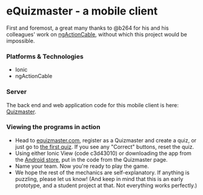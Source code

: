 # eQuizmaster - a mobile client

First and foremost, a great many thanks to @b264 for his and his colleagues' work on [ngActionCable](https://github.com/angular-actioncable/angular-actioncable), without which this project would be impossible.

### Platforms & Technologies
 - Ionic
 - ngActionCable
 
### Server
  The back end and web application code for this mobile client is here: [Quizmaster](https://github.com/CraftAcademy/quizmaster).
  
### Viewing the programs in action
  - Head to [equizmaster.com](https://www.equizmaster.com), register as a Quizmaster and create a quiz, or just go to [the first quiz](https://www.equizmaster.com/quizmaster/quiz/1). If you see any "Correct" buttons, reset the quiz.
  - Using either Ionic View (code c3d43010) or downloading the app from the [Android store](https://play.google.com/store/apps/details?id=com.ionicframework.quizmasterclient398345), put in the code from the Quizmaster page.
  - Name your team. Now you're ready to play the game.
  - We hope the rest of the mechanics are self-explanatory. If anything is puzzling, please let us know! (And keep in mind that this is an early prototype, and a student project at that. Not everything works perfectly.)
